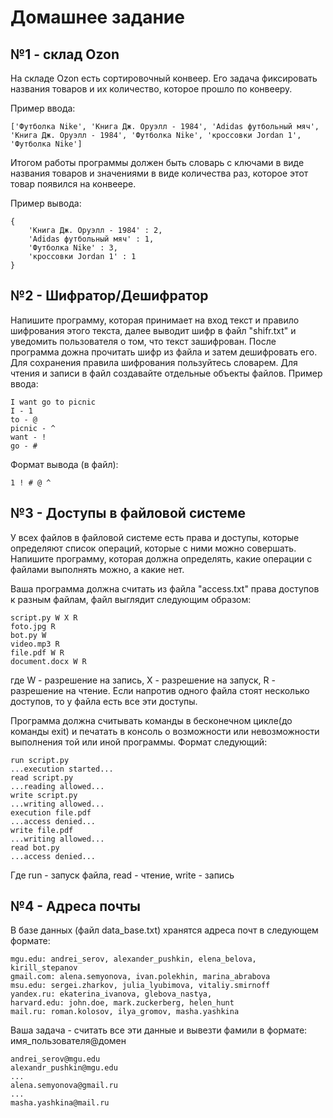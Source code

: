# Домашнее задание
## №1 - склад Ozon
На складе Ozon есть сортировочный конвеер. Его задача фиксировать названия товаров и их количество, которое прошло по конвееру. 

Пример ввода:

    ['Футболка Nike', 'Книга Дж. Оруэлл - 1984', 'Adidas футбольный мяч', 'Книга Дж. Оруэлл - 1984', 'Футболка Nike', 'кроссовки Jordan 1', 'Футболка Nike']

Итогом работы программы должен быть словарь с ключами в виде названия товаров и значениями в виде количества раз, которое этот товар появился на конвеере.

Пример вывода:

    {
        'Книга Дж. Оруэлл - 1984' : 2, 
        'Adidas футбольный мяч' : 1, 
        'Футболка Nike' : 3, 
        'кроссовки Jordan 1' : 1
    }

## №2 - Шифратор/Дешифратор
Напишите программу, которая принимает на вход текст и правило шифрования этого текста, далее выводит шифр в файл "shifr.txt" и уведомить пользователя о том, что текст зашифрован. После программа дожна прочитать шифр из файла и затем дешифровать его. Для сохранения правила шифрования пользуйтесь словарем. Для чтения и записи в файл создавайте отдельные объекты файлов.
Пример ввода:

    I want go to picnic
    I - 1
    to - @
    picnic - ^
    want - !
    go - #
    

Формат вывода (в файл):

    1 ! # @ ^


## №3 - Доступы в файловой системе
У всех файлов в файловой системе есть права и доступы, которые определяют список операций, которые с ними можно совершать. Напишите программу, которая должна определять, какие операции с файлами выполнять можно, а какие нет.

Ваша программа должна считать из файла "access.txt" права доступов к разным файлам, файл выглядит следующим образом:

    script.py W X R
    foto.jpg R
    bot.py W
    video.mp3 R
    file.pdf W R
    document.docx W R

где W - разрешение на запись, X - разрешение на запуск,  R - разрешение на чтение. Если напротив одного файла стоят несколько доступов, то у файла есть все эти доступы.

Программа должна считывать команды в бесконечном цикле(до команды exit) и печатать в консоль о возможности или невозможности выполнения той или иной программы. Формат следующий:

    run script.py
    ...execution started...
    read script.py 
    ...reading allowed...
    write script.py
    ...writing allowed...
    execution file.pdf
    ...access denied...
    write file.pdf
    ...writing allowed...
    read bot.py
    ...access denied...

Где run - запуск файла, read - чтение, write - запись

## №4 - Адреса почты
В базе данных (файл data_base.txt) хранятся адреса почт в следующем формате:

    mgu.edu: andrei_serov, alexander_pushkin, elena_belova, kirill_stepanov
    gmail.com: alena.semyonova, ivan.polekhin, marina_abrabova
    msu.edu: sergei.zharkov, julia_lyubimova, vitaliy.smirnoff
    yandex.ru: ekaterina_ivanova, glebova_nastya,
    harvard.edu: john.doe, mark.zuckerberg, helen_hunt
    mail.ru: roman.kolosov, ilya_gromov, masha.yashkina

Ваша задача - считать все эти данные и вывезти фамили в формате: имя_пользователя@домен
    
    andrei_serov@mgu.edu
    alexandr_pushkin@mgu.edu
    ...
    alena.semyonova@gmail.ru
    ...
    masha.yashkina@mail.ru



